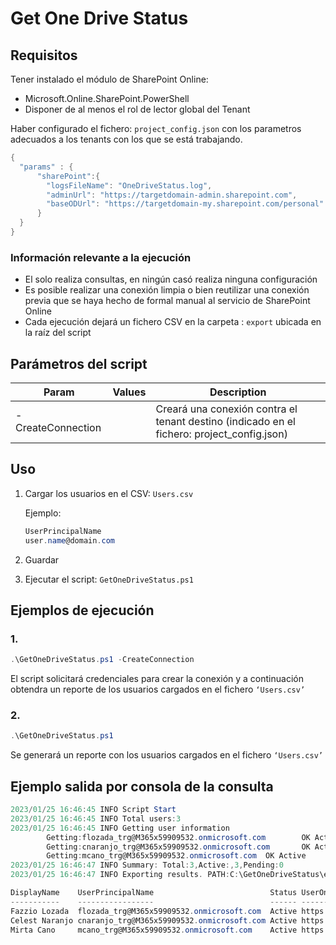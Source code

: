 # Get One Drive Status

## Requisitos

Tener instalado el módulo de SharePoint Online:

- Microsoft.Online.SharePoint.PowerShell
- Disponer de al menos el rol de lector global del Tenant

Haber configurado el fichero: `project_config.json` con los parametros adecuados a los tenants con los que se está trabajando.

```powershell
{
  "params" : {
      "sharePoint":{
        "logsFileName": "OneDriveStatus.log",
        "adminUrl": "https://targetdomain-admin.sharepoint.com",
        "baseODUrl": "https://targetdomain-my.sharepoint.com/personal"
      }
  }
}
```

### Información relevante a la ejecución

- El solo realiza consultas, en ningún casó realiza ninguna configuración
- Es posible realizar una conexión limpia o bien reutilizar una conexión previa que se haya hecho de formal manual al servicio de SharePoint Online
- Cada ejecución dejará un fichero CSV en la carpeta : `export` ubicada en la raíz del script

## Parámetros del script

| Param | Values | Description |
| --- | --- | --- |
| -CreateConnection |  | Creará una conexión contra el tenant destino (indicado en el fichero: project_config.json) |

## Uso

1. Cargar los usuarios en el CSV: `Users.csv`
    
    Ejemplo:
    
    ```powershell
    UserPrincipalName
    user.name@domain.com
    ```
    
2. Guardar
3. Ejecutar el script: `GetOneDriveStatus.ps1`

## Ejemplos de ejecución

### 1.

```powershell
.\GetOneDriveStatus.ps1 -CreateConnection
```

El script solicitará credenciales para crear la conexión y a continuación obtendra un reporte de los usuarios cargados en el fichero `‘Users.csv’`

### 2.

```powershell
.\GetOneDriveStatus.ps1
```

Se generará un reporte con los usuarios cargados en el fichero `‘Users.csv’`

### 

## Ejemplo salida por consola de la consulta

```powershell
2023/01/25 16:46:45 INFO Script Start
2023/01/25 16:46:45 INFO Total users:3
2023/01/25 16:46:45 INFO Getting user information
        Getting:flozada_trg@M365x59909532.onmicrosoft.com        OK Active
        Getting:cnaranjo_trg@M365x59909532.onmicrosoft.com       OK Active
        Getting:mcano_trg@M365x59909532.onmicrosoft.com  OK Active
2023/01/25 16:46:47 INFO Summary: Total:3,Active:,3,Pending:0
2023/01/25 16:46:47 INFO Exporting results. PATH:C:\GetOneDriveStatus\export

DisplayName    UserPrincipalName                          Status UserOneDriveSite
-----------    -----------------                          ------ ----------------
Fazzio Lozada  flozada_trg@M365x59909532.onmicrosoft.com  Active https://M365x59909532-my.sharepoint.com/personal/flozada_trg_M365x59909532_onmicrosoft_com
Celest Naranjo cnaranjo_trg@M365x59909532.onmicrosoft.com Active https://M365x59909532-my.sharepoint.com/personal/cnaranjo_trg_M365x59909532_onmicrosoft_com
Mirta Cano     mcano_trg@M365x59909532.onmicrosoft.com    Active https://M365x59909532-my.sharepoint.com/personal/mcano_trg_M365x59909532_onmicrosoft_com
```